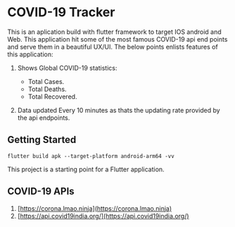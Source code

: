 # COVID-19 Tracker

This is an aplication build with flutter framework to target IOS android and Web.
This application hit some of the most famous COVID-19 api end points and serve them in a beautiful UX/UI.
The below points enlists features of this application:

1. Shows Global COVID-19 statistics:
    * Total Cases.
    * Total Deaths.
    * Total Recovered.

2. Data updated Every 10 minutes as thats the updating rate provided by the api endpoints.

## Getting Started

`flutter build apk --target-platform android-arm64 -vv`

This project is a starting point for a Flutter application.

## COVID-19 APIs

 1. [https://corona.lmao.ninja](https://corona.lmao.ninja)
 2. [https://api.covid19india.org/](https://api.covid19india.org/)
